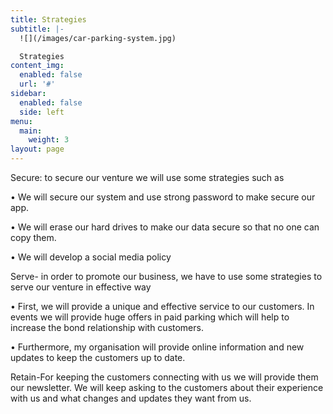 ```yaml
---
title: Strategies
subtitle: |-
  ![](/images/car-parking-system.jpg)

  Strategies
content_img:
  enabled: false
  url: '#'
sidebar:
  enabled: false
  side: left
menu:
  main:
    weight: 3
layout: page
---
```

Secure: to secure our venture we will use some strategies such as

•	We will secure our system and use strong password to make secure our app.

•	We will erase our hard drives to make our data secure so that no one can copy them. 

•	We will develop a social media policy

Serve- in order to promote our business, we have to use some strategies to serve our venture in effective way

•	First, we will provide a unique and effective service to our customers. In events we will provide huge offers in paid parking which will help to increase the bond relationship with customers. 

•	Furthermore, my organisation will provide online information and new updates to keep the customers up to date.

Retain-For keeping the customers connecting with us we will provide them our newsletter. We will keep asking to the customers about their experience with us and what changes and updates they want from us.
